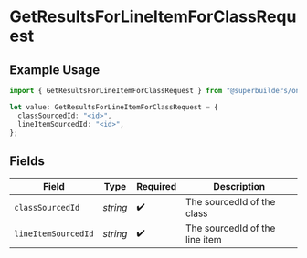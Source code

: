 # GetResultsForLineItemForClassRequest

## Example Usage

```typescript
import { GetResultsForLineItemForClassRequest } from "@superbuilders/oneroster/models/operations";

let value: GetResultsForLineItemForClassRequest = {
  classSourcedId: "<id>",
  lineItemSourcedId: "<id>",
};
```

## Fields

| Field                          | Type                           | Required                       | Description                    |
| ------------------------------ | ------------------------------ | ------------------------------ | ------------------------------ |
| `classSourcedId`               | *string*                       | :heavy_check_mark:             | The sourcedId of the class     |
| `lineItemSourcedId`            | *string*                       | :heavy_check_mark:             | The sourcedId of the line item |